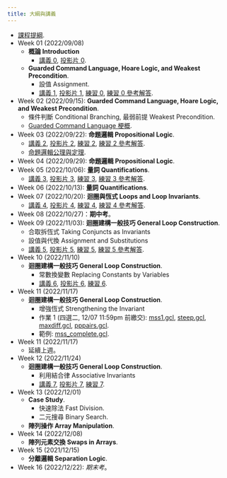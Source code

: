 ```yaml
---
title: 大綱與講義
---
```



* [課程提綱](../assets/syllabus.pdf).
* Week 01 (2022/09/08)
  * **概論 Introduction**
    * [講義 0](../assets/handouts_00.pdf), [投影片 0](../assets/slides_00.pdf).
  * **Guarded Command Language, Hoare Logic, and Weakest Precondition**.
    * 設值 Assignment.
    * [講義 1](../assets/handouts_01.pdf), [投影片 1](../assets/slides_01.pdf),
      [練習 0](../assets/practicals_00.pdf), [練習 0 參考解答](../assets/practicals_00_sols.pdf).
* Week 02 (2022/09/15): **Guarded Command Language, Hoare Logic, and Weakest Precondition**.
  * 條件判斷 Conditional Branching, 最弱前提 Weakest Precondition.
  * [Guarded Command Language 梗概](../assets/gcl-summary.pdf).
* Week 03 (2022/09/22): **命題邏輯 Propositional Logic**.
  * [講義 2](../assets/handouts_02.pdf), [投影片 2](../assets/slides_02.pdf),
    [練習 2](../assets/practicals_02.pdf), [練習 2 參考解答](../assets/practicals_02_sols.pdf).
  * [命題邏輯公理與定理](../assets/theorems_prop.pdf).
* Week 04 (2022/09/29): **命題邏輯 Propositional Logic**.
* Week 05 (2022/10/06): **量詞 Quantifications**.
  * [講義 3](../assets/handouts_03.pdf), [投影片 3](../assets/slides_03.pdf),
      [練習 3](../assets/practicals_03.pdf), [練習 3 參考解答](../assets/practicals_03_sols.pdf).
* Week 06 (2022/10/13): **量詞 Quantifications**.
* Week 07 (2022/10/20): **迴圈與恆式 Loops and Loop Invariants**.
  * [講義 4](../assets/handouts_04.pdf), [投影片 4](../assets/slides_04.pdf),
      [練習 4](../assets/practicals_04.pdf), [練習 4 參考解答](../assets/practicals_04_sols.pdf).
* Week 08 (2022/10/27)：**期中考**。
* Week 09 (2022/11/03):  **迴圈建構一般技巧 General Loop Construction**.
    * 合取拆恆式 Taking Conjuncts as Invariants
    * 設值與代換 Assignment and Substitutions
    * [講義 5](../assets/handouts_05.pdf), [投影片 5](../assets/slides_05.pdf),
        [練習 5](../assets/practicals_05.pdf), [練習 5 參考解答](../assets/practicals_05_sols.pdf).
* Week 10 (2022/11/10)
  * **迴圈建構一般技巧 General Loop Construction**.
    * 常數換變數 Replacing Constants by Variables
    * [講義 6](../assets/handouts_06.pdf), [投影片 6](../assets/slides_06.pdf),
        [練習 6](../assets/practicals_06.pdf).
* Week 11 (2022/11/17)
  * **迴圈建構一般技巧 General Loop Construction**.
    * 增強恆式 Strengthening the Invariant
    * 作業 1 (四選二, 12/07 11:59pm 前繳交): [mss1.gcl](../assets/mss1.gcl), [steep.gcl](../assets/steep.gcl), [maxdiff.gcl](../assets/maxdiff.gcl), [pppairs.gcl](../assets/pppairs.gcl).
    * 範例: [mss_complete.gcl](../assets/mss_complete.gcl).
* Week 11 (2022/11/17)
  * 延續上週。
* Week 12 (2022/11/24)
  * **迴圈建構一般技巧 General Loop Construction**.
    * 利用結合律 Associative Invariants
    * [講義 7](../assets/handouts_07.pdf), [投影片 7](../assets/slides_07.pdf),
        [練習 7](../assets/practicals_07.pdf).
* Week 13 (2022/12/01)
  * **Case Study**.
    * 快速除法 Fast Division.
    * 二元搜尋 Binary Search.
  * **陣列操作 Array Manipulation**.
* Week 14 (2022/12/08)
  * **陣列元素交換 Swaps in Arrays**.
* Week 15 (2021/12/15)
  * **分離邏輯 Separation Logic**.
* Week 16 (2022/12/22): *期末考*。
